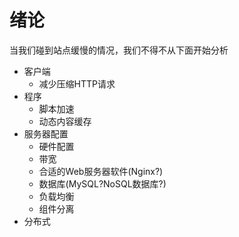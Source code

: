 # 绪论

当我们碰到站点缓慢的情况，我们不得不从下面开始分析

* 客户端
  * 减少压缩HTTP请求
* 程序
  * 脚本加速
  * 动态内容缓存
* 服务器配置
  * 硬件配置
  * 带宽
  * 合适的Web服务器软件(Nginx?)
  * 数据库(MySQL?NoSQL数据库?)
  * 负载均衡
  * 组件分离
* 分布式
